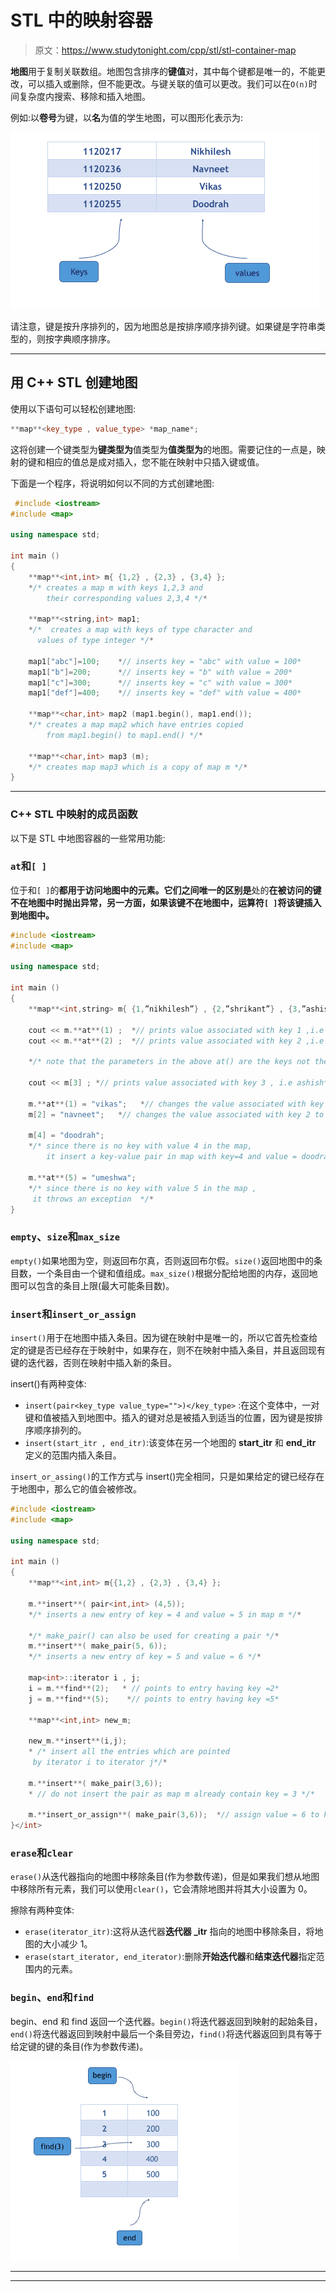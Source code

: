 # STL 中的映射容器

> 原文：<https://www.studytonight.com/cpp/stl/stl-container-map>

**地图**用于复制关联数组。地图包含排序的**键值**对，其中每个键都是唯一的，不能更改，可以插入或删除，但不能更改。与键关联的值可以更改。我们可以在`O(n)`时间复杂度内搜索、移除和插入地图。

例如:以**卷号**为键，以**名**为值的学生地图，可以图形化表示为:

![First example of Maps in STL](img/1cce261a6f16c4d665160c2c2098d38a.png)

请注意，键是按升序排列的，因为地图总是按排序顺序排列键。如果键是字符串类型的，则按字典顺序排序。

* * *

## 用 C++ STL 创建地图

使用以下语句可以轻松创建地图:

```cpp
**map**<key_type , value_type> *map_name*;
```

这将创建一个键类型为**键类型为**值类型为**值类型为**的地图。需要记住的一点是，映射的键和相应的值总是成对插入，您不能在映射中只插入键或值。

下面是一个程序，将说明如何以不同的方式创建地图:

```cpp
 #include <iostream>
#include <map>

using namespace std;

int main ()
{
    **map**<int,int> m{ {1,2} , {2,3} , {3,4} };
    */* creates a map m with keys 1,2,3 and 
        their corresponding values 2,3,4 */*  

    **map**<string,int> map1; 
    */*  creates a map with keys of type character and 
      values of type integer */*

    map1["abc"]=100;    *// inserts key = "abc" with value = 100*
    map1["b"]=200;      *// inserts key = "b" with value = 200*
    map1["c"]=300;      *// inserts key = "c" with value = 300*
    map1["def"]=400;    *// inserts key = "def" with value = 400*

    **map**<char,int> map2 (map1.begin(), map1.end());
    */* creates a map map2 which have entries copied 
        from map1.begin() to map1.end() */* 

    **map**<char,int> map3 (m);
    */* creates map map3 which is a copy of map m */*
} 
```

* * *

### C++ STL 中映射的成员函数

以下是 STL 中地图容器的一些常用功能:

### `at`和`[ ]`

位于和`[ ]`的**都用于访问地图中的元素。它们之间唯一的区别是**处的**在被访问的键不在地图中时抛出异常，另一方面，如果该键不在地图中，运算符`[ ]`将该键插入到地图中。**

```cpp
#include <iostream>
#include <map>

using namespace std;

int main ()
{
    **map**<int,string> m{ {1,”nikhilesh”} , {2,”shrikant”} , {3,”ashish”} };

    cout << m.**at**(1) ;  *// prints value associated with key 1 ,i.e nikhilesh*
    cout << m.**at**(2) ;  *// prints value associated with key 2 ,i.e shrikant*

    */* note that the parameters in the above at() are the keys not the index */*

    cout << m[3] ; *// prints value associated with key 3 , i.e ashish*

    m.**at**(1) = "vikas";   *// changes the value associated with key 1 to vikas*
    m[2] = "navneet";   *// changes the value associated with key 2 to navneet*

    m[4] = "doodrah";   
    */* since there is no key with value 4 in the map, 
        it insert a key-value pair in map with key=4 and value = doodrah */*

    m.**at**(5) = "umeshwa"; 
    */* since there is no key with value 5 in the map , 
     it throws an exception  */* 
} 
```

### `empty`、`size`和`max_size`

`empty()`如果地图为空，则返回布尔真，否则返回布尔假。`size()`返回地图中的条目数，一个条目由一个键和值组成。`max_size()`根据分配给地图的内存，返回地图可以包含的条目上限(最大可能条目数)。

### `insert`和`insert_or_assign`

`insert()`用于在地图中插入条目。因为键在映射中是唯一的，所以它首先检查给定的键是否已经存在于映射中，如果存在，则不在映射中插入条目，并且返回现有键的迭代器，否则在映射中插入新的条目。

insert()有两种变体:

*   `insert(pair<key_type value_type="">)</key_type>` :在这个变体中，一对键和值被插入到地图中。插入的键对总是被插入到适当的位置，因为键是按排序顺序排列的。
*   `insert(start_itr , end_itr)`:该变体在另一个地图的 **start_itr** 和 **end_itr** 定义的范围内插入条目。

`insert_or_assing()`的工作方式与 insert()完全相同，只是如果给定的键已经存在于地图中，那么它的值会被修改。

```cpp
#include <iostream>
#include <map>

using namespace std;

int main ()
{
    **map**<int,int> m{{1,2} , {2,3} , {3,4} };

    m.**insert**( pair<int,int> (4,5));
    */* inserts a new entry of key = 4 and value = 5 in map m */*

    */* make_pair() can also be used for creating a pair */*
    m.**insert**( make_pair(5, 6));
    */* inserts a new entry of key = 5 and value = 6 */*

    map<int>::iterator i , j;
    i = m.**find**(2);   * // points to entry having key =2*
    j = m.**find**(5);    *// points to entry having key =5*

    **map**<int,int> new_m;

    new_m.**insert**(i,j);
    * /* insert all the entries which are pointed 
     by iterator i to iterator j*/* 

    m.**insert**( make_pair(3,6));  
    * // do not insert the pair as map m already contain key = 3 */* 

    m.**insert_or_assign**( make_pair(3,6));  *// assign value = 6 to key =3  * 
}</int> 
```

### `erase`和`clear`

`erase()`从迭代器指向的地图中移除条目(作为参数传递)，但是如果我们想从地图中移除所有元素，我们可以使用`clear()`，它会清除地图并将其大小设置为 0。

擦除有两种变体:

*   `erase(iterator_itr)`:这将从迭代器**迭代器 _itr** 指向的地图中移除条目，将地图的大小减少 1。
*   `erase(start_iterator, end_iterator)`:删除**开始迭代器**和**结束迭代器**指定范围内的元素。

### `begin`、`end`和`find`

begin、end 和 find 返回一个迭代器。`begin()`将迭代器返回到映射的起始条目，`end()`将迭代器返回到映射中最后一个条目旁边，`find()`将迭代器返回到具有等于给定键的键的条目(作为参数传递)。

![begin, end and find function for maps](img/310b9764fa4dcc3f1cb4ce4fb4272915.png)

* * *

* * *